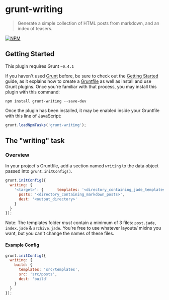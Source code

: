 # grunt-writing

> Generate a simple collection of HTML posts from markdown, and an index of teasers.

[![NPM](https://nodei.co/npm/grunt-writing.png)](https://nodei.co/npm/grunt-writing/)

## Getting Started
This plugin requires Grunt `~0.4.1`

If you haven't used [Grunt](http://gruntjs.com/) before, be sure to check out the [Getting Started](http://gruntjs.com/getting-started) guide, as it explains how to create a [Gruntfile](http://gruntjs.com/sample-gruntfile) as well as install and use Grunt plugins. Once you're familiar with that process, you may install this plugin with this command:

```shell
npm install grunt-writing --save-dev
```

Once the plugin has been installed, it may be enabled inside your Gruntfile with this line of JavaScript:

```js
grunt.loadNpmTasks('grunt-writing');
```

## The "writing" task

### Overview
In your project's Gruntfile, add a section named `writing` to the data object passed into `grunt.initConfig()`.

```js
grunt.initConfig({
  writing: {
    '<target>': {      templates: '<directory_containing_jade_templates>',
      posts: '<directory_containing_markdown_posts>',
      dest: '<output_directory>'
    }
  }
});
```

Note: The templates folder _must_ contain a minimum of 3 files: `post.jade`, `index.jade` & `archive.jade`. You're free to use whatever layouts/ mixins you want, but you can't change the names of these files.

#### Example Config

```js
grunt.initConfig({
  writing: {
    build: {
      templates: 'src/templates',
      src: 'src/posts',
      dest: 'build'
    }
  }
});
```
